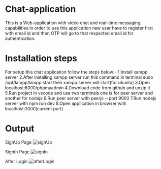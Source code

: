# Chat-application
This is a Web-application with video chat and real-time messaging capabilities.In order to use this application new user have to register first with email id and then OTP will go to that respected email id for authentication.

# Installation steps
For setup this chat application follow the steps below:-
1.Install xampp server
2.After installing xampp server run this command in terminal sudo /opt/lampp/lampp start then xampp server will start(for ubuntu)
3.Open localhost:8000/phpmyadmin
4.Download code from github and unzip it
5.Run project in vscode and use two terminals one is for peer server and another for nodejs
6.Run peer server with peerjs --port 9000
7.Run nodejs server with npm run dev
8.Open application in browser with localhost:3000(current port)

# Output 
SignUp Page
![signUp](https://github.com/govindpal5101999/chat-application/assets/108825404/c1587bd6-93d1-4067-93e9-e5953dbda943)

SignIn Page
![signIn](https://github.com/govindpal5101999/chat-application/assets/108825404/eacc2a3c-e45b-4b9d-901b-426190baeda5)

After Login
![afterLogin](https://github.com/govindpal5101999/chat-application/assets/108825404/540eea66-c595-44c1-a023-4c6fb59a99c5)
